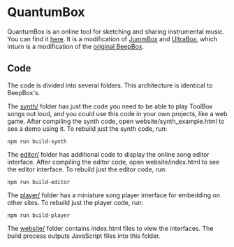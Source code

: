 # QuantumBox

QuantumBox is an online tool for sketching and sharing instrumental music.
You can find it [here](https://quantumbox.github.io/index.html).
It is a modification of [JummBox](https://github.com/jummbus/jummbox) and [UltraBox](https://github.com/ultraabox/ultrabox_typescript), which inturn is a modification of the [original BeepBox](https://beepbox.co).

## Code

The code is divided into several folders. This architecture is identical to BeepBox's.

The [synth/](synth) folder has just the code you need to be able to play ToolBox
songs out loud, and you could use this code in your own projects, like a web
game. After compiling the synth code, open website/synth_example.html to see a
demo using it. To rebuild just the synth code, run:

```
npm run build-synth
```

The [editor/](editor) folder has additional code to display the online song
editor interface. After compiling the editor code, open website/index.html to
see the editor interface. To rebuild just the editor code, run:

```
npm run build-editor
```

The [player/](player) folder has a miniature song player interface for embedding
on other sites. To rebuild just the player code, run:

```
npm run build-player
```

The [website/](website) folder contains index.html files to view the interfaces.
The build process outputs JavaScript files into this folder.
